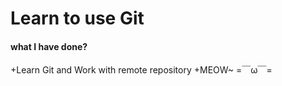 # Learn to use Git

#### what I have done?

+Learn Git and Work with remote repository
+MEOW~ =￣ω￣=  